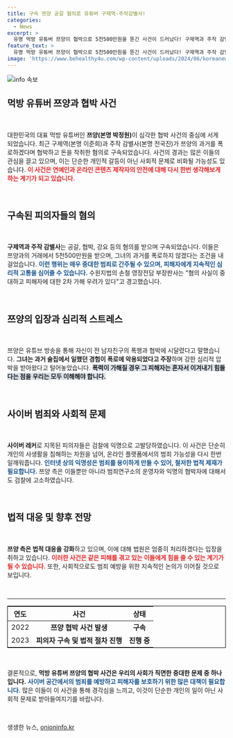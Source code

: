 ```yaml
---
title: 구속 쯔양 공갈 혐의로 유튜버 구제역·주작감별사!
categories:
  - News
excerpt: >
  유명 먹방 유튜버 쯔양이 협박으로 5천500만원을 뜯긴 사건이 드러났다! 구제역과 주작 감별사가 구속되며 사건의 전말이 밝혀진다. 과거 폭로의 위협과 함께 전 남자친구의 폭행까지… 충격적인 진실이 공개된다!
feature_text: >
  유명 먹방 유튜버 쯔양이 협박으로 5천500만원을 뜯긴 사건이 드러났다! 구제역과 주작 감별사가 구속되며 사건의 전말이 밝혀진다. 과거 폭로의 위협과 함께 전 남자친구의 폭행까지… 충격적인 진실이 공개된다!
image: 'https://www.behealthy4u.com/wp-content/uploads/2024/06/koreanews.jpg'
---
```


<p><img src="https://www.behealthy4u.com/wp-content/uploads/2024/06/koreanews.jpg" alt="info 속보" /></p>

<h2 data-ke-size="size26">먹방 유튜버 쯔양과 협박 사건</h2>

<p data-ke-size="size16">&nbsp;</p>

<p data-ke-size="size16">대한민국의 대표 먹방 유튜버인 <b>쯔양(본명 박정원)</b>이 심각한 협박 사건의 중심에 서게 되었습니다. 최근 구제역(본명 이준희)과 주작 감별사(본명 전국진)가 쯔양의 과거를 폭로하겠다며 협박하고 돈을 착취한 혐의로 구속되었습니다. 사건의 경과는 많은 이들의 관심을 끌고 있으며, 이는 단순한 개인적 갈등이 아닌 사회적 문제로 비화될 가능성도 있습니다. <b><span style="color: #ee2323;">이 사건은 연예인과 온라인 콘텐츠 제작자의 안전에 대해 다시 한번 생각해보게 하는 계기가 되고 있습니다.</span></b></p>

<p data-ke-size="size16">&nbsp;</p>

<h2 data-ke-size="size26">구속된 피의자들의 혐의</h2>

<p data-ke-size="size16">&nbsp;</p>

<p data-ke-size="size16"><b>구제역과 주작 감별사</b>는 공갈, 협박, 강요 등의 혐의를 받으며 구속되었습니다. 이들은 쯔양과의 거래에서 5천500만원을 받으며, 그녀의 과거를 폭로하지 않겠다는 조건을 내걸었습니다. <b><span style="color: #1a5490;">이런 행위는 매우 중대한 범죄로 간주될 수 있으며, 피해자에게 지속적인 심리적 고통을 심어줄 수 있습니다.</span></b> 수원지법의 손철 영장전담 부장판사는 "혐의 사실이 중대하고 피해자에 대한 2차 가해 우려가 있다"고 경고했습니다.</p>

<p data-ke-size="size16">&nbsp;</p>

<h2 data-ke-size="size26">쯔양의 입장과 심리적 스트레스</h2>

<p data-ke-size="size16">&nbsp;</p>

<p data-ke-size="size16">쯔양은 유튜브 방송을 통해 자신이 전 남자친구의 폭행과 협박에 시달렸다고 말했습니다. <b>그녀는 과거 술집에서 일했던 경험이 폭로에 악용되었다고 주장</b>하며 강한 심리적 압박을 받아왔다고 털어놓았습니다. <b><span style="background-color: #21538527;">폭력이 가해질 경우 그 피해자는 혼자서 이겨내기 힘들다는 점을 우리는 모두 이해해야 합니다.</span></b></p>

<p data-ke-size="size16">&nbsp;</p>

<h2 data-ke-size="size26">사이버 범죄와 사회적 문제</h2>

<p data-ke-size="size16">&nbsp;</p>

<p data-ke-size="size16"><b>사이버 레커</b>로 지목된 피의자들은 검찰에 익명으로 고발당하였습니다. 이 사건은 단순히 개인의 사생활을 침해하는 차원을 넘어, 온라인 플랫폼에서의 범죄 가능성을 다시 한번 일깨워줍니다. <b><span style="color: #1a5490;">인터넷 상의 익명성은 범죄를 용이하게 만들 수 있어, 철저한 법적 제재가 필요합니다.</span></b> 쯔양 측은 이들뿐만 아니라 범죄연구소의 운영자와 익명의 협박자에 대해서도 검찰에 고소하였습니다.</p>

<p data-ke-size="size16">&nbsp;</p>

<h2 data-ke-size="size26">법적 대응 및 향후 전망</h2>

<p data-ke-size="size16">&nbsp;</p>

<p data-ke-size="size16"><b>쯔양 측은 법적 대응을 강화</b>하고 있으며, 이에 대해 법원은 엄중히 처리하겠다는 입장을 취하고 있습니다. <b><span style="color: #ee2323;">이러한 사건은 같은 피해를 겪고 있는 이들에게 힘을 줄 수 있는 계기가 될 수 있습니다.</span></b> 또한, 사회적으로도 범죄 예방을 위한 지속적인 논의가 이어질 것으로 보입니다.</p>

<p data-ke-size="size16">&nbsp;</p>

<hr>

<table style="width: 100%; border-collapse: collapse; border: 1px solid #000;">
    <thead>
        <tr>
            <th style="text-align: center; height: 17px;">연도</th>
            <th style="text-align: center; height: 17px;"><b>사건</b></th>
            <th style="text-align: center; height: 17px;"><b>상태</b></th>
        </tr>
    </thead>
    <tbody>
        <tr>
            <td style="text-align: center; height: 17px;">2022</td>
            <td style="text-align: center; height: 17px;"><b>쯔양 협박 사건 발생</b></td>
            <td style="text-align: center; height: 17px;"><b>구속</b></td>
        </tr>
        <tr>
            <td style="text-align: center; height: 17px;">2023</td>
            <td style="text-align: center; height: 17px;"><b>피의자 구속 및 법적 절차 진행</b></td>
            <td style="text-align: center; height: 17px;"><b>진행 중</b></td>
        </tr>
    </tbody>
</table>

<p data-ke-size="size16">&nbsp;</p>

<p data-ke-size="size16">결론적으로, <b>먹방 유튜버 쯔양의 협박 사건은 우리의 사회가 직면한 중대한 문제 중 하나입니다.</b> <b><span style="color: #1a5490;">사이버 공간에서의 범죄를 예방하고 피해자를 보호하기 위한 많은 대책이 필요합니다.</span></b> 많은 이들이 이 사건을 통해 경각심을 느끼고, 이것이 단순한 개인의 일이 아닌 사회적 문제로 받아들여지기를 바랍니다.</p>

<p data-ke-size="size16">&nbsp;</p>
생생한 뉴스, <a href="https://onioninfo.kr" rel="dofollow">onioninfo.kr</a>


